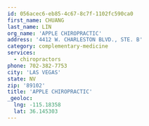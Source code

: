 ```yaml
---
id: 056acec6-eb85-4c67-8c7f-1102fc590ca0
first_name: CHUANG
last_name: LIN
org_name: 'APPLE CHIROPRACTIC'
address: '4412 W. CHARLESTON BLVD., STE. B'
category: complementary-medicine
services:
  - chiropractors
phone: 702-382-7753
city: 'LAS VEGAS'
state: NV
zip: '89102'
title: 'APPLE CHIROPRACTIC'
_geoloc:
  lng: -115.18358
  lat: 36.145303
---
```

